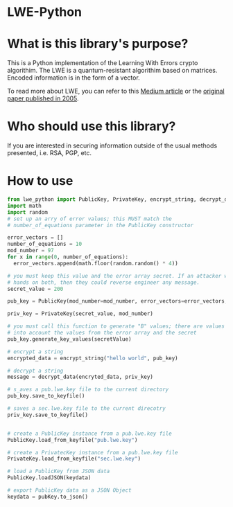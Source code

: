 # LWE-Python


# What is this library's purpose?
This is a Python implementation of the Learning With Errors crypto algorithim. The
LWE is a quantum-resistant algorithim based on matrices. Encoded information is in the
form of a vector. 

To read more about LWE, you can refer to this [Medium article](https://medium.com/asecuritysite-when-bob-met-alice/learning-with-errors-and-ring-learning-with-errors-23516a502406) or the [original paper published in 2005](https://cims.nyu.edu/~regev/papers/lwesurvey.pdf). 

# Who should use this library?
If you are interested in securing information outside of the usual methods presented, i.e. RSA, PGP, etc. 


# How to use

```python
from lwe_python import PublicKey, PrivateKey, encrypt_string, decrypt_data
import math
import random
# set up an arry of error values; this MUST match the
# number_of_equations parameter in the PublicKey constructor

error_vectors = []
number_of_equations = 10
mod_number = 97
for x in range(0, number_of_equations):
  error_vectors.append(math.floor(random.random() * 4))

# you must keep this value and the error array secret. If an attacker were to get their
# hands on both, then they could reverse engineer any message. 
secret_value = 200

pub_key = PublicKey(mod_number=mod_number, error_vectors=error_vectors, number_of_equations=number_of_equations)

priv_key = PrivateKey(secret_value, mod_number)

# you must call this function to generate "B" values; there are values that take 
# into account the values from the error array and the secret
pub_key.generate_key_values(secretValue)

# encrypt a string
encrypted_data = encrypt_string("hello world", pub_key)

# decrypt a string
message = decrypt_data(encryted_data, priv_key)

# s_aves a pub.lwe.key file to the current directory 
pub_key.save_to_keyfile()

# saves a sec.lwe.key file to the current direcotry
priv_key.save_to_keyfile()


# create a PublicKey instance from a pub.lwe.key file
PublicKey.load_from_keyfile("pub.lwe.key")

# create a PrivatecKey instance from a pub.lwe.key file
PrivateKey.load_from_keyfile("sec.lwe.key")

# load a PublicKey from JSON data 
PublicKey.loadJSON(keydata)

# export PublicKey data as a JSON Object
keydata = pubKey.to_json()
```